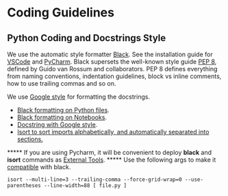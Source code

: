 # Coding Guidelines


## Python Coding and Docstrings Style

We use the automatic style formatter [Black](https://github.com/ambv/black). See the installation guide for [VSCode](https://github.com/ambv/black#visual-studio-code) and [PyCharm](https://github.com/ambv/black#pycharm). Black supersets the well-known style guide [PEP 8](https://www.python.org/dev/peps/pep-0008/), defined by Guido van Rossum and collaborators. PEP 8 defines everything from naming conventions, indentation guidelines, block vs inline comments, how to use trailing commas and so on.

We use [Google style](http://sphinxcontrib-napoleon.readthedocs.io/en/latest/example_google.html) for formatting the docstrings.

- [Black formatting on Python files](https://github.com/ambv/black#the-black-code-style).
- [Black formatting on Notebooks](https://github.com/csurfer/blackcellmagic).
- [Docstring with Google style](http://sphinxcontrib-napoleon.readthedocs.io/en/latest/example_google.html).
- [Isort to sort imports alphabetically, and automatically separated into sections.](https://pypi.org/project/isort/)

***** If you are using Pycharm, it will be convenient to deploy **black** and **isort** commands as [External Tools](https://www.jetbrains.com/help/pycharm/configuring-third-party-tools.html).
***** Use the following args to make it [compatible](https://github.com/timothycrosley/isort/issues/694#issuecomment-564261886) with black. 
```shell
isort --multi-line=3 --trailing-comma --force-grid-wrap=0 --use-parentheses --line-width=88 [ file.py ]
``` 



